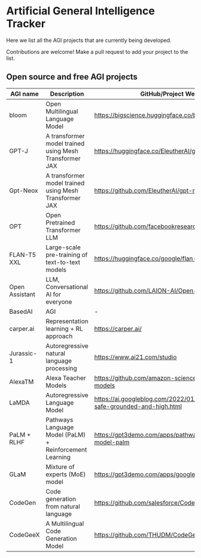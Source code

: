 # Artificial General Intelligence Tracker

Here we list all the AGI projects that are currently being developed.  

Contributions are welcome! Make a pull request to add your project to the list.

## Open source and free AGI projects

| AGI name       | Description                                             | GitHub/Project Website                                                        | Live Demo                                        | Company    |
| -------------- | ------------------------------------------------------- | ----------------------------------------------------------------------------- | ------------------------------------------------ | ---------- |
| bloom          | Open Multilingual Language Model                        | <https://bigscience.huggingface.co/blog/bloom>                                | <https://huggingface.co/bigscience/bloom>        | bigscience |
| GPT-J          | A transformer model trained using Mesh Transformer JAX  | <https://huggingface.co/EleutherAI/gpt-j-6B>                                  | <https://huggingface.co/EleutherAI/gpt-j-6B>     | EleutherAI |
| Gpt-Neox       | A transformer model trained using Mesh Transformer JAX  | <https://github.com/EleutherAI/gpt-neox>                                      | <https://huggingface.co/EleutherAI/gpt-neox-20b> | EleutherAI |
| OPT            | Open Pretrained Transformer LLM                         | <https://github.com/facebookresearch/metaseq/tree/main>                       | <https://opt.alpa.ai/>                           | Facebook   |
| FLAN-T5 XXL    | Large-scale pre-training of text-to-text models         | <https://huggingface.co/google/flan-t5-xxl>                                   | <https://huggingface.co/google/flan-t5-xxl>      | Google     |
| Open Assistant | LLM, Conversational AI for everyone                     | <https://github.com/LAION-AI/Open-Assistant>                                  | -                                                | LAION      |
| BasedAI        | AGI                                                     | -                                                                             | -                                                | Elon Mask  |
| carper.ai      | Representation learning + RL approach                   | <https://carper.ai/>                                                          | -                                                | carper.ai  |
| Jurassic-1     | Autoregressive natural language processing              | <https://www.ai21.com/studio>                                                 | <https://www.ai21.com/studio>                    | AI21       |
| AlexaTM        | Alexa Teacher Models                                    | <https://github.com/amazon-science/alexa-teacher-models>                      | -                                                | Amazon     |
| LaMDA          | Autoregressive Language Model                           | <https://ai.googleblog.com/2022/01/lamda-towards-safe-grounded-and-high.html> | -                                                | Google     |
| PaLM + RLHF    | Pathways Language Model (PaLM) + Reinforcement Learning | <https://gpt3demo.com/apps/pathways-language-model-palm>                      | -                                                | Google     |
| GLaM           | Mixture of experts (MoE) model                          | <https://gpt3demo.com/apps/google-glam>                                       | -                                                | Google     |
| CodeGen        | Code generation from natural language                   | <https://github.com/salesforce/CodeGen>                                       | -                                                | Salesforce |
| CodeGeeX       | A Multilingual Code Generation Model                    | <https://github.com/THUDM/CodeGeeX>                                           | <https://huggingface.co/spaces/THUDM/CodeGeeX>   | THUDM      |
